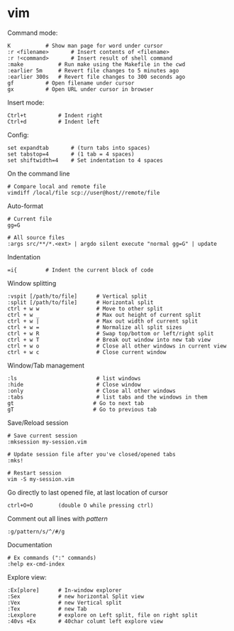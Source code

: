 # vim

Command mode:

	K 			# Show man page for word under cursor
	:r <filename>		# Insert contents of <filename>
	:r !<command>		# Insert result of shell command
	:make			# Run make using the Makefile in the cwd
    :earlier 5m     # Revert file changes to 5 minutes ago
    :earlier 300s   # Revert file changes to 300 seconds ago
    gf          # Open filename under cursor
    gx          # Open URL under cursor in browser

Insert mode:

	Ctrl+t 			# Indent right
	Ctrl+d			# Indent left
	
Config:

	set expandtab		# (turn tabs into spaces)
	set tabstop=4		# (1 tab = 4 spaces)
	set shiftwidth=4	# Set indentation to 4 spaces

On the command line
	
	# Compare local and remote file
	vimdiff /local/file scp://user@host//remote/file

Auto-format
    
    # Current file
    gg=G

    # All source files
    :args src/**/*.<ext> | argdo silent execute "normal gg=G" | update

Indentation

    =i{         # Indent the current block of code

Window splitting

    :vspit [/path/to/file]      # Vertical split
    :split [/path/to/file]      # Horizontal split
    ctrl + w w                  # Move to other split
    ctrl + w _                  # Max out height of current split
    ctrl + w |                  # Max out width of current split
    ctrl + w =                  # Normalize all split sizes
    ctrl + w R                  # Swap top/bottom or left/right split
    ctrl + w T                  # Break out window into new tab view
    ctrl + w o                  # Close all other windows in current view
    ctrl + w c                  # Close current window

Window/Tab management

    :ls                         # list windows
    :hide                       # Close window
    :only                       # Close all other windows
    :tabs                       # list tabs and the windows in them
    gt                         # Go to next tab
    gT                         # Go to previous tab

Save/Reload session

    # Save current session
    :mksession my-session.vim

    # Update session file after you've closed/opened tabs
    :mks!

    # Restart session
    vim -S my-session.vim
	

Go directly to last opened file, at last location of cursor

    ctrl+O+O        (double O while pressing ctrl)

Comment out all lines with *pattern*

    :g/pattern/s/^/#/g 

Documentation

    # Ex commands (":" commands)
    :help ex-cmd-index

Explore view:

    :Ex[plore]      # In-window explorer
    :Sex            # new horizontal Split view
    :Vex            # new Vertical split 
    :Tex            # new Tab
    :Lexplore       # explore on Left split, file on right split
    :40vs +Ex       # 40char columt left explore view
